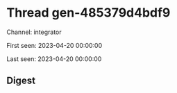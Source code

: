 # Thread gen-485379d4bdf9
Channel: integrator

First seen: 2023-04-20 00:00:00

Last seen: 2023-04-20 00:00:00

## Digest


